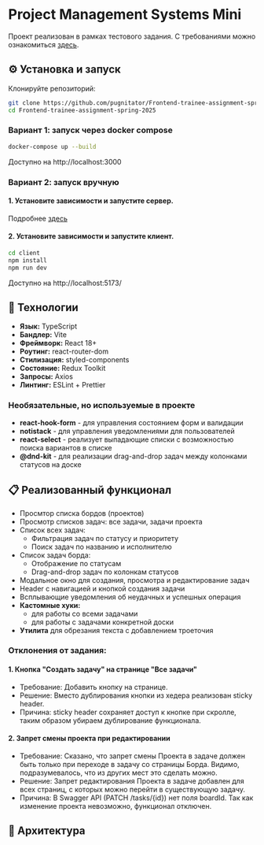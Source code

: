 # Project Management Systems Mini
Проект реализован в рамках тестового задания. С требованиями можно ознакомиться [здесь](../README.md).

## ⚙️ Установка и запуск
Клонируйте репозиторий:
```bash
git clone https://github.com/pugnitator/Frontend-trainee-assignment-spring-2025.git
cd Frontend-trainee-assignment-spring-2025
```
### Вариант 1: запуск через docker compose
```bash
docker-compose up --build
```
Доступно на http://localhost:3000
### Вариант 2: запуск вручную
#### 1. Установите зависимости и запустите сервер.
Подробнее [здесь](../server/readme.md)

#### 2. Установите зависимости и запустите клиент.
```bash
cd client
npm install
npm run dev
```
Доступно на http://localhost:5173/

## 🚀 Технологии
- **Язык:** TypeScript
- **Бандлер:** Vite
- **Фреймворк:** React 18+
- **Роутинг:** react-router-dom
- **Стилизация:** styled-components
- **Состояние:** Redux Toolkit
- **Запросы:** Axios
- **Линтинг:** ESLint + Prettier

### Необязательные, но используемые в проекте
- **react-hook-form** - для управления состоянием форм и валидации
- **notistack** - для управления уведомлениями для пользователей
- **react-select** - реализует выпадающие списки с возможностью поиска вариантов в списке
- **@dnd-kit** - для реализации drag-and-drop задач между колонками статусов на доске

## 📋 Реализованный функционал
- Просмтор списка бордов (проектов)
- Просмотр списков задач: все задачи, задачи проекта
- Список всех задач:
  - Фильтрация задач по статусу и приоритету
  - Поиск задач по названию и исполнителю
- Список задач борда:
  - Отображение по статусам
  - Drag-and-drop задач по колонкам статусов
- Модальное окно для создания, просмотра и редактирование задач
- Header с навигацией и кнопкой создания задачи
- Всплывающие уведомления об неудачных и успешных операция
- **Кастомные хуки:**
  - для работы со всеми задачами
  - для работы с задачами конкретной доски
- **Утилита** для обрезания текста с добавлением троеточия

### Отклонения от задания:
#### 1. Кнопка "Создать задачу" на странице "Все задачи"
- Требование: Добавить кнопку на странице.
- Решение: Вместо дублирования кнопки из хедера реализован sticky header.
- Причина: sticky header сохраняет доступ к кнопке при скролле, таким образом убираем дублирование функционала.
#### 2. Запрет смены проекта при редактировании
- Требование: Сказано, что запрет смены Проекта в задаче должен быть только при переходе в задачу со страницы Борда. Видимо, подразумевалось, что из других мест это сделать можно.
- Решение: Запрет редактирования Проекта в задаче добавлен для всех страниц, с которых можно перейти в существующую задачу.
- Причина: В Swagger API (PATCH /tasks/{id}) нет поля boardId. Так как изменение проекта невозможно, функционал отключен.

## 👾 Архитектура

 



